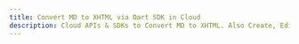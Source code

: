 ---title: Convert MD to XHTML via Dart SDK in Clouddescription: Cloud APIs & SDKs to Convert MD to XHTML. Also Create, Edit & Render Microsoft Word & OpenOffice documents in the Cloud.---